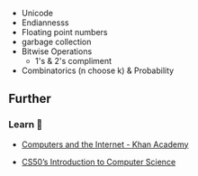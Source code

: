 - Unicode
- Endiannesss
- Floating point numbers
- garbage collection
- Bitwise Operations
    - 1's & 2's compliment
- Combinatorics (n choose k) & Probability

## Further

### Learn 🧠

- [Computers and the Internet - Khan Academy](https://www.khanacademy.org/computing/computers-and-internet)

- [CS50’s Introduction to Computer Science](https://cs50.harvard.edu/x)